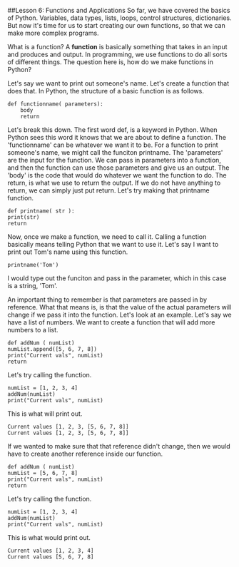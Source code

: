 ##Lesson 6: Functions and ApplicationsSo far, we have covered the basics of Python. Variables, data types, lists, loops, control structures, dictionaries. But now it's time for us to start creating our own functions, so that we can make more complex programs.What is a function? A **function** is basically something that takes in an input and produces and output. In programming, we use functions to do all sorts of different things. The question here is, how do we make functions in Python?Let's say we want to print out someone's name. Let's create a function that does that. In Python, the structure of a basic function is as follows. 	def functionname( parameters):		body		return Let's break this down. The first word def, is a keyword in Python. When Python sees this word it knows that we are about to define a function. The 'functionname' can be whatever we want it to be. For a function to print someone's name, we might call the funciton printname. The 'parameters' are the input for the function. We can pass in parameters into a function, and then the function can use those parameters and give us an output. The 'body' is the code that would do whatever we want the function to do. The return, is what we use to return the output. If we do not have anything to return, we can simply just put return. Let's try making that printname function.	def printname( str ):	print(str)	return Now, once we make a function, we need to call it. Calling a function basically means telling Python that we want to use it. Let's say I want to print out Tom's name using this function. 	printname('Tom')I would type out the funciton and pass in the parameter, which in this case is a string, 'Tom'. An important thing to remember is that parameters are passed in by reference. What that means is, is that the value of the actual parameters will change if we pass it into the function. Let's look at an example. Let's say we have a list of numbers. We want to create a function that will add more numbers to a list. 	def addNum ( numList)	numList.append([5, 6, 7, 8])	print("Current vals", numList)	returnLet's try calling the function.	numList = [1, 2, 3, 4]	addNum(numList) 	print("Current vals", numList)This is what will print out.	Current values [1, 2, 3, [5, 6, 7, 8]]	Current values [1, 2, 3, [5, 6, 7, 8]]If we wanted to make sure that that reference didn't change, then we would have to create another reference inside our function.	def addNum ( numList)	numList = [5, 6, 7, 8]	print("Current vals", numList)	returnLet's try calling the function.	numList = [1, 2, 3, 4]	addNum(numList) 	print("Current vals", numList)This is what would print out.	Current values [1, 2, 3, 4]	Current values [5, 6, 7, 8]	